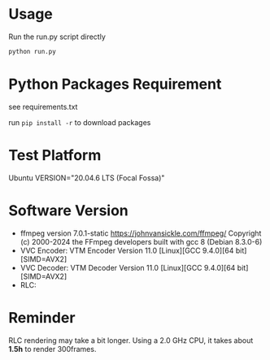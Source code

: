 # Usage
Run the run.py script directly
```bash
python run.py
```

# Python Packages Requirement
see requirements.txt

run `pip install -r` to download packages


# Test Platform
Ubuntu VERSION="20.04.6 LTS (Focal Fossa)"


# Software Version
- ffmpeg version 7.0.1-static https://johnvansickle.com/ffmpeg/  Copyright (c) 2000-2024 the FFmpeg developers
  built with gcc 8 (Debian 8.3.0-6)
- VVC Encoder: VTM Encoder Version 11.0 [Linux][GCC 9.4.0][64 bit] [SIMD=AVX2] 
- VVC Decoder: VTM Decoder Version 11.0 [Linux][GCC 9.4.0][64 bit] [SIMD=AVX2]
- RLC: 


# Reminder
RLC rendering may take a bit longer. 
Using a 2.0 GHz CPU, it takes about **1.5h** to render 300frames.